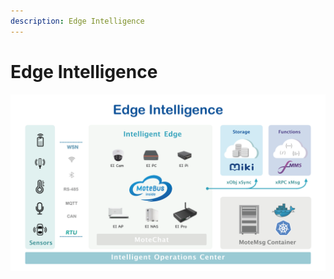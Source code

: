 ```yaml
---
description: Edge Intelligence
---
```


# Edge Intelligence

![](.gitbook/assets/ypcloud2018_page_04.png)

